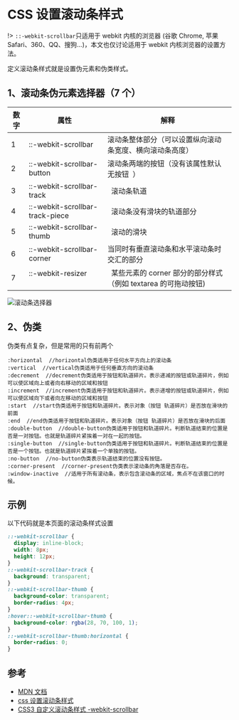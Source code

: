 # CSS 设置滚动条样式

!> `::-webkit-scrollbar`只适用于 webkit 内核的浏览器 (谷歌 Chrome, 苹果 Safari、360、QQ、搜狗...)，本文也仅讨论适用于 webkit 内核浏览器的设置方法。

定义滚动条样式就是设置伪元素和伪类样式。

## 1、滚动条伪元素选择器（7 个）

| 数字 | 属性                             | 解释                                                            |
| ---- | -------------------------------- | --------------------------------------------------------------- |
| 1    | ::-webkit-scrollbar              | 滚动条整体部分（可以设置纵向滚动条宽度、横向滚动条高度）        |
| 2    | ::-webkit-scrollbar-button       | 滚动条两端的按钮（没有该属性默认无按钮  ）                      |
| 3    | ::-webkit-scrollbar-track        |   滚动条轨道                                                    |
| 4    | ::-webkit-scrollbar-track-piece  |   滚动条没有滑块的轨道部分                                      |
| 5    | ::-webkit-scrollbar-thumb        |   滚动的滑块                                                    |
| 6    | ::-webkit-scrollbar-corner       | 当同时有垂直滚动条和水平滚动条时交汇的部分                      |
| 7    | ::-webkit-resizer                |   某些元素的 corner 部分的部分样式（例如 textarea 的可拖动按钮) |

![滚动条选择器](https://img.yancongwen.cn/18-11-25/33084573.jpg)

## 2、伪类

伪类有点复杂，但是常用的只有前两个

```
:horizontal  //horizontal伪类适用于任何水平方向上的滚动条
:vertical  //vertical伪类适用于任何垂直方向的滚动条
:decrement  //decrement伪类适用于按钮和轨道碎片。表示递减的按钮或轨道碎片，例如可以使区域向上或者向右移动的区域和按钮
:increment  //increment伪类适用于按钮和轨道碎片。表示递增的按钮或轨道碎片，例如可以使区域向下或者向左移动的区域和按钮
:start  //start伪类适用于按钮和轨道碎片。表示对象（按钮 轨道碎片）是否放在滑块的前面
:end  //end伪类适用于按钮和轨道碎片。表示对象（按钮 轨道碎片）是否放在滑块的后面
:double-button  //double-button伪类适用于按钮和轨道碎片。判断轨道结束的位置是否是一对按钮。也就是轨道碎片紧挨着一对在一起的按钮。
:single-button  //single-button伪类适用于按钮和轨道碎片。判断轨道结束的位置是否是一个按钮。也就是轨道碎片紧挨着一个单独的按钮。
:no-button  //no-button伪类表示轨道结束的位置没有按钮。
:corner-present  //corner-present伪类表示滚动条的角落是否存在。
:window-inactive  //适用于所有滚动条，表示包含滚动条的区域，焦点不在该窗口的时候。
```

## 示例

以下代码就是本页面的滚动条样式设置

```css
::-webkit-scrollbar {
  display: inline-block;
  width: 8px;
  height: 12px;
}
::-webkit-scrollbar-track {
  background: transparent;
}
::-webkit-scrollbar-thumb {
  background-color: transparent;
  border-radius: 4px;
}
:hover::-webkit-scrollbar-thumb {
  background-color: rgba(28, 70, 100, 1);
}
::-webkit-scrollbar-thumb:horizontal {
  border-radius: 0;
}
```

## 参考

- [MDN 文档](https://developer.mozilla.org/zh-CN/docs/Web/CSS/::-webkit-scrollbar)
- [css 设置滚动条样式](https://blog.csdn.net/yerongtao/article/details/70171602)
- [CSS3 自定义滚动条样式 -webkit-scrollbar](http://www.xuanfengge.com/css3-webkit-scrollbar.html)
